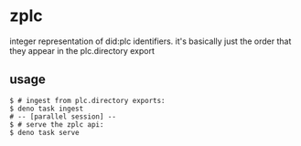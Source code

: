 # zplc

integer representation of did:plc identifiers.
it's basically just the order that they appear in the plc.directory export

## usage

```shell
$ # ingest from plc.directory exports:
$ deno task ingest
# -- [parallel session] --
$ # serve the zplc api:
$ deno task serve
```

